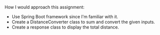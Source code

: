 How I would approach this assignment:
- Use Spring Boot framework since I'm familiar with it.
- Create a DistanceConverter class to sum and convert the given inputs.
- Create a response class to display the total distance.
